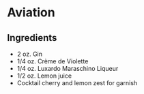 # Aviation

## Ingredients

- 2 oz. Gin
- 1/4 oz. Crème de Violette
- 1/4 oz. Luxardo Maraschino Liqueur
- 1/2 oz. Lemon juice
- Cocktail cherry and lemon zest for garnish 
